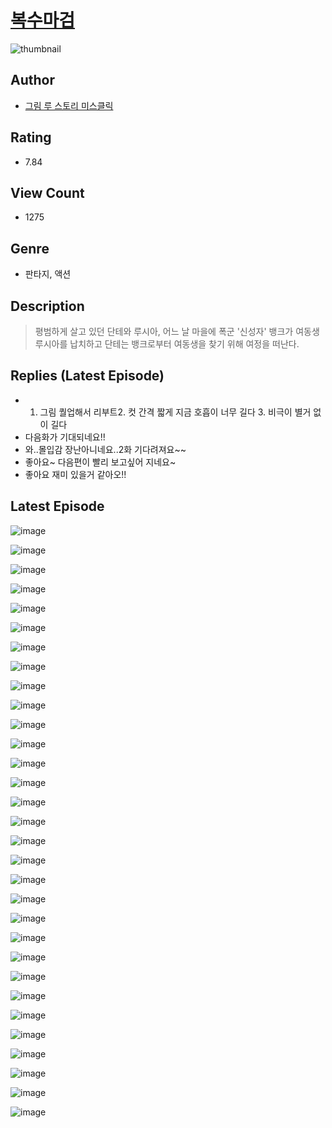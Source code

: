 # [복수마검](https://comic.naver.com/challenge/list?titleId=810030)
![thumbnail](https://image-comic.pstatic.net/user_contents_data/challenge_comic/2023/05/23/upload_7378078590660196409_480x623.jpeg)

## Author
- [그림 루 스토리 미스클릭](https://comic.naver.com/artistTitle?id=366772)

## Rating
- 7.84

## View Count
- 1275

## Genre
- 판타지, 액션

## Description
> 평범하게 살고 있던 단테와 루시아, 어느 날 마을에 폭군 '신성자' 뱅크가 여동생 루시아를 납치하고 단테는 뱅크로부터 여동생을 찾기 위해 여정을 떠난다.

## Replies (Latest Episode)
- 1. 그림 퀄업해서 리부트2. 컷 간격 짧게 지금 호흡이 너무 길다 3. 비극이 별거 없이 길다
- 다음화가 기대되네요!!
- 와..몰입감 장난아니네요..2화 기다려져요~~
- 좋아요~ 다음편이 빨리 보고싶어 지네요~
- 좋아요 재미 있을거 같아오!!

## Latest Episode
![image](https://image-comic.pstatic.net/user_contents_data/challenge_comic/2023/05/23/366772/upload_3545289728303849781.jpeg)

![image](https://image-comic.pstatic.net/user_contents_data/challenge_comic/2023/05/23/366772/upload_7149856270012408419.jpeg)

![image](https://image-comic.pstatic.net/user_contents_data/challenge_comic/2023/05/23/366772/upload_3690755094395172407.jpeg)

![image](https://image-comic.pstatic.net/user_contents_data/challenge_comic/2023/05/23/366772/upload_7017278055620305713.jpeg)

![image](https://image-comic.pstatic.net/user_contents_data/challenge_comic/2023/05/23/366772/upload_4136100382968460852.jpeg)

![image](https://image-comic.pstatic.net/user_contents_data/challenge_comic/2023/05/23/366772/upload_7076906958357673785.jpeg)

![image](https://image-comic.pstatic.net/user_contents_data/challenge_comic/2023/05/23/366772/upload_3617906955889227321.jpeg)

![image](https://image-comic.pstatic.net/user_contents_data/challenge_comic/2023/05/23/366772/upload_3617016553350903093.jpeg)

![image](https://image-comic.pstatic.net/user_contents_data/challenge_comic/2023/05/23/366772/upload_3979324334876603189.jpeg)

![image](https://image-comic.pstatic.net/user_contents_data/challenge_comic/2023/05/23/366772/upload_3486683541615423536.jpeg)

![image](https://image-comic.pstatic.net/user_contents_data/challenge_comic/2023/05/23/366772/upload_3631084620632896056.jpeg)

![image](https://image-comic.pstatic.net/user_contents_data/challenge_comic/2023/05/23/366772/upload_7220735169667622242.jpeg)

![image](https://image-comic.pstatic.net/user_contents_data/challenge_comic/2023/05/23/366772/upload_7148397217381037877.jpeg)

![image](https://image-comic.pstatic.net/user_contents_data/challenge_comic/2023/05/23/366772/upload_7292509102557127475.jpeg)

![image](https://image-comic.pstatic.net/user_contents_data/challenge_comic/2023/05/23/366772/upload_4122311424056124977.jpeg)

![image](https://image-comic.pstatic.net/user_contents_data/challenge_comic/2023/05/23/366772/upload_3474307649122808674.jpeg)

![image](https://image-comic.pstatic.net/user_contents_data/challenge_comic/2023/05/23/366772/upload_7306301376415491121.jpeg)

![image](https://image-comic.pstatic.net/user_contents_data/challenge_comic/2023/05/23/366772/upload_7220506489183954483.jpeg)

![image](https://image-comic.pstatic.net/user_contents_data/challenge_comic/2023/05/23/366772/upload_7147274396845224758.jpeg)

![image](https://image-comic.pstatic.net/user_contents_data/challenge_comic/2023/05/23/366772/upload_3833746774877616180.jpeg)

![image](https://image-comic.pstatic.net/user_contents_data/challenge_comic/2023/05/23/366772/upload_3775252554383176247.jpeg)

![image](https://image-comic.pstatic.net/user_contents_data/challenge_comic/2023/05/23/366772/upload_3905296218413609057.jpeg)

![image](https://image-comic.pstatic.net/user_contents_data/challenge_comic/2023/05/23/366772/upload_4134640248706917689.jpeg)

![image](https://image-comic.pstatic.net/user_contents_data/challenge_comic/2023/05/23/366772/upload_3906981766252082017.jpeg)

![image](https://image-comic.pstatic.net/user_contents_data/challenge_comic/2023/05/23/366772/upload_4049974554078045793.jpeg)

![image](https://image-comic.pstatic.net/user_contents_data/challenge_comic/2023/05/23/366772/upload_7076341608336406881.jpeg)

![image](https://image-comic.pstatic.net/user_contents_data/challenge_comic/2023/05/23/366772/upload_3690192338550928741.jpeg)

![image](https://image-comic.pstatic.net/user_contents_data/challenge_comic/2023/05/23/366772/upload_3991374768407589990.jpeg)

![image](https://image-comic.pstatic.net/user_contents_data/challenge_comic/2023/05/23/366772/upload_7378130066648150839.jpeg)

![image](https://image-comic.pstatic.net/user_contents_data/challenge_comic/2023/05/23/366772/upload_3919874837181523557.jpeg)

![image](https://image-comic.pstatic.net/user_contents_data/challenge_comic/2023/05/23/366772/upload_3847534655015303476.jpeg)
